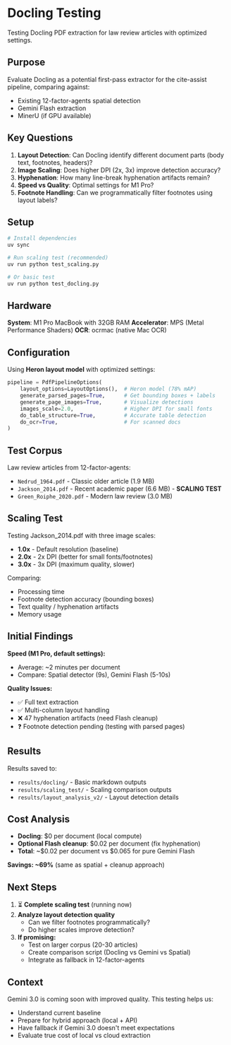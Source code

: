 # Docling Testing

Testing Docling PDF extraction for law review articles with optimized settings.

## Purpose

Evaluate Docling as a potential first-pass extractor for the cite-assist pipeline, comparing against:
- Existing 12-factor-agents spatial detection
- Gemini Flash extraction
- MinerU (if GPU available)

## Key Questions

1. **Layout Detection**: Can Docling identify different document parts (body text, footnotes, headers)?
2. **Image Scaling**: Does higher DPI (2x, 3x) improve detection accuracy?
3. **Hyphenation**: How many line-break hyphenation artifacts remain?
4. **Speed vs Quality**: Optimal settings for M1 Pro?
5. **Footnote Handling**: Can we programmatically filter footnotes using layout labels?

## Setup

```bash
# Install dependencies
uv sync

# Run scaling test (recommended)
uv run python test_scaling.py

# Or basic test
uv run python test_docling.py
```

## Hardware

**System**: M1 Pro MacBook with 32GB RAM
**Accelerator**: MPS (Metal Performance Shaders)
**OCR**: ocrmac (native Mac OCR)

## Configuration

Using **Heron layout model** with optimized settings:

```python
pipeline = PdfPipelineOptions(
    layout_options=LayoutOptions(),  # Heron model (78% mAP)
    generate_parsed_pages=True,      # Get bounding boxes + labels
    generate_page_images=True,       # Visualize detections
    images_scale=2.0,                # Higher DPI for small fonts
    do_table_structure=True,         # Accurate table detection
    do_ocr=True,                     # For scanned docs
)
```

## Test Corpus

Law review articles from 12-factor-agents:
- `Nedrud_1964.pdf` - Classic older article (1.9 MB)
- `Jackson_2014.pdf` - Recent academic paper (6.6 MB) - **SCALING TEST**
- `Green_Roiphe_2020.pdf` - Modern law review (3.0 MB)

## Scaling Test

Testing Jackson_2014.pdf with three image scales:
- **1.0x** - Default resolution (baseline)
- **2.0x** - 2x DPI (better for small fonts/footnotes)
- **3.0x** - 3x DPI (maximum quality, slower)

Comparing:
- Processing time
- Footnote detection accuracy (bounding boxes)
- Text quality / hyphenation artifacts
- Memory usage

## Initial Findings

**Speed (M1 Pro, default settings):**
- Average: ~2 minutes per document
- Compare: Spatial detector (9s), Gemini Flash (5-10s)

**Quality Issues:**
- ✅ Full text extraction
- ✅ Multi-column layout handling
- ❌ 47 hyphenation artifacts (need Flash cleanup)
- ❓ Footnote detection pending (testing with parsed pages)

## Results

Results saved to:
- `results/docling/` - Basic markdown outputs
- `results/scaling_test/` - Scaling comparison outputs
- `results/layout_analysis_v2/` - Layout detection details

## Cost Analysis

- **Docling**: $0 per document (local compute)
- **Optional Flash cleanup**: $0.02 per document (fix hyphenation)
- **Total**: ~$0.02 per document vs $0.065 for pure Gemini Flash

**Savings: ~69%** (same as spatial + cleanup approach)

## Next Steps

1. ⏳ **Complete scaling test** (running now)
2. **Analyze layout detection quality**
   - Can we filter footnotes programmatically?
   - Do higher scales improve detection?
3. **If promising:**
   - Test on larger corpus (20-30 articles)
   - Create comparison script (Docling vs Gemini vs Spatial)
   - Integrate as fallback in 12-factor-agents

## Context

Gemini 3.0 is coming soon with improved quality. This testing helps us:
- Understand current baseline
- Prepare for hybrid approach (local + API)
- Have fallback if Gemini 3.0 doesn't meet expectations
- Evaluate true cost of local vs cloud extraction
